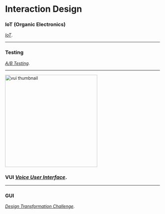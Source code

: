 # Interaction Design

### IoT (Organic Electronics)

[*IoT*](iot.md).

* * *

### Testing

[*A/B Testing*](/assets/ab/AB_Testing.pdf).

* * *



<p>
  <a href="https://sarah-wach.github.io/vui.html">
    <img src="/assets/vui/thumbnail.png" alt="vui thumbnail" width="300">
  </a>
</p>


###  VUI [*Voice User Interface*](VUI.md).

* * *

###  GUI
[*Design Transformation Challenge*](GUI.md).
